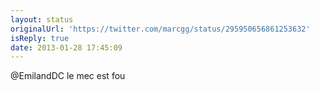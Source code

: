 ```yaml
---
layout: status
originalUrl: 'https://twitter.com/marcgg/status/295950656861253632'
isReply: true
date: 2013-01-28 17:45:09
---
```


@EmilandDC le mec est fou
